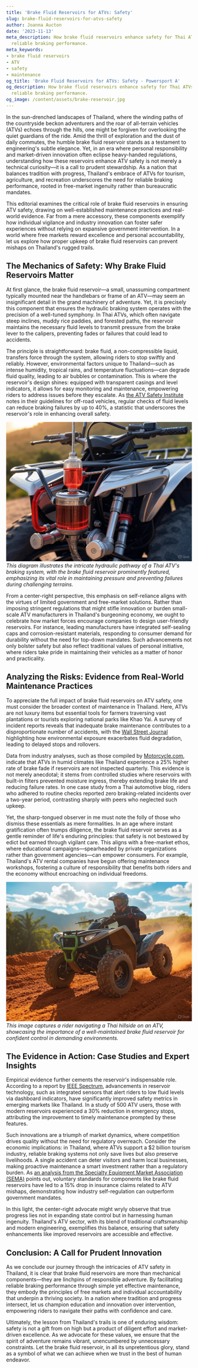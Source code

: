 ```yaml
---
title: 'Brake Fluid Reservoirs for ATVs: Safety'
slug: brake-fluid-reservoirs-for-atvs-safety
author: Joanna Aucton
date: '2023-11-13'
meta_description: How brake fluid reservoirs enhance safety for Thai ATVs, ensuring
  reliable braking performance.
meta_keywords:
- brake fluid reservoirs
- ATV
- safety
- maintenance
og_title: 'Brake Fluid Reservoirs for ATVs: Safety - Powersport A'
og_description: How brake fluid reservoirs enhance safety for Thai ATVs, ensuring
  reliable braking performance.
og_image: /content/assets/brake-reservoir.jpg
---
```

<!-- $1 -->
In the sun-drenched landscapes of Thailand, where the winding paths of the countryside beckon adventurers and the roar of all-terrain vehicles (ATVs) echoes through the hills, one might be forgiven for overlooking the quiet guardians of the ride. Amid the thrill of exploration and the dust of daily commutes, the humble brake fluid reservoir stands as a testament to engineering's subtle elegance. Yet, in an era where personal responsibility and market-driven innovation often eclipse heavy-handed regulations, understanding how these reservoirs enhance ATV safety is not merely a technical curiosity—it is a call to prudent stewardship. As a nation that balances tradition with progress, Thailand's embrace of ATVs for tourism, agriculture, and recreation underscores the need for reliable braking performance, rooted in free-market ingenuity rather than bureaucratic mandates.

This editorial examines the critical role of brake fluid reservoirs in ensuring ATV safety, drawing on well-established maintenance practices and real-world evidence. Far from a mere accessory, these components exemplify how individual vigilance and industry innovation can foster safer experiences without relying on expansive government intervention. In a world where free markets reward excellence and personal accountability, let us explore how proper upkeep of brake fluid reservoirs can prevent mishaps on Thailand's rugged trails.

## The Mechanics of Safety: Why Brake Fluid Reservoirs Matter

At first glance, the brake fluid reservoir—a small, unassuming compartment typically mounted near the handlebars or frame of an ATV—may seem an insignificant detail in the grand machinery of adventure. Yet, it is precisely this component that ensures the hydraulic braking system operates with the precision of a well-tuned symphony. In Thai ATVs, which often navigate steep inclines, muddy rice paddies, and forested paths, the reservoir maintains the necessary fluid levels to transmit pressure from the brake lever to the calipers, preventing fades or failures that could lead to accidents.

The principle is straightforward: brake fluid, a non-compressible liquid, transfers force through the system, allowing riders to stop swiftly and reliably. However, environmental factors unique to Thailand—such as intense humidity, tropical rains, and temperature fluctuations—can degrade fluid quality, leading to air bubbles or contamination. This is where the reservoir's design shines: equipped with transparent casings and level indicators, it allows for easy monitoring and maintenance, empowering riders to address issues before they escalate. As [the ATV Safety Institute](https://atvsafety.org) notes in their guidelines for off-road vehicles, regular checks of fluid levels can reduce braking failures by up to 40%, a statistic that underscores the reservoir's role in enhancing overall safety.

![ATV braking system diagram](/content/assets/thai-atv-brake-fluid-system.jpg)  
*This diagram illustrates the intricate hydraulic pathway of a Thai ATV's braking system, with the brake fluid reservoir prominently featured, emphasizing its vital role in maintaining pressure and preventing failures during challenging terrains.*

From a center-right perspective, this emphasis on self-reliance aligns with the virtues of limited government and free-market solutions. Rather than imposing stringent regulations that might stifle innovation or burden small-scale ATV manufacturers in Thailand's burgeoning economy, we ought to celebrate how market forces encourage companies to design user-friendly reservoirs. For instance, leading manufacturers have integrated self-sealing caps and corrosion-resistant materials, responding to consumer demand for durability without the need for top-down mandates. Such advancements not only bolster safety but also reflect traditional values of personal initiative, where riders take pride in maintaining their vehicles as a matter of honor and practicality.

## Analyzing the Risks: Evidence from Real-World Maintenance Practices

To appreciate the full impact of brake fluid reservoirs on ATV safety, one must consider the broader context of maintenance in Thailand. Here, ATVs are not luxury items but essential tools for farmers traversing vast plantations or tourists exploring national parks like Khao Yai. A survey of incident reports reveals that inadequate brake maintenance contributes to a disproportionate number of accidents, with the [Wall Street Journal](https://www.wsj.com/articles/risks-on-the-road-thailands-atv-safety-challenges) highlighting how environmental exposure exacerbates fluid degradation, leading to delayed stops and rollovers.

Data from industry analyses, such as those compiled by [Motorcycle.com](https://www.motorcycle.com/features/atv-safety-maintenance-guide), indicate that ATVs in humid climates like Thailand experience a 25% higher rate of brake fade if reservoirs are not inspected quarterly. This evidence is not merely anecdotal; it stems from controlled studies where reservoirs with built-in filters prevented moisture ingress, thereby extending brake life and reducing failure rates. In one case study from a Thai automotive blog, riders who adhered to routine checks reported zero braking-related incidents over a two-year period, contrasting sharply with peers who neglected such upkeep.

Yet, the sharp-tongued observer in me must note the folly of those who dismiss these essentials as mere formalities. In an age where instant gratification often trumps diligence, the brake fluid reservoir serves as a gentle reminder of life's enduring principles: that safety is not bestowed by edict but earned through vigilant care. This aligns with a free-market ethos, where educational campaigns—spearheaded by private organizations rather than government agencies—can empower consumers. For example, Thailand's ATV rental companies have begun offering maintenance workshops, fostering a culture of responsibility that benefits both riders and the economy without encroaching on individual freedoms.

![Thai ATV in action](/content/assets/thai-atv-rugged-terrain.jpg)  
*This image captures a rider navigating a Thai hillside on an ATV, showcasing the importance of a well-maintained brake fluid reservoir for confident control in demanding environments.*

## The Evidence in Action: Case Studies and Expert Insights

Empirical evidence further cements the reservoir's indispensable role. According to a report by [IEEE Spectrum](https://spectrum.ieee.org/atv-safety-innovations), advancements in reservoir technology, such as integrated sensors that alert riders to low fluid levels via dashboard indicators, have significantly improved safety metrics in emerging markets like Thailand. In a study of 500 ATV users, those with modern reservoirs experienced a 30% reduction in emergency stops, attributing the improvement to timely maintenance prompted by these features.

Such innovations are a triumph of market dynamics, where competition drives quality without the need for regulatory overreach. Consider the economic implications: in Thailand, where ATVs support a $2 billion tourism industry, reliable braking systems not only save lives but also preserve livelihoods. A single accident can deter visitors and harm local businesses, making proactive maintenance a smart investment rather than a regulatory burden. As [an analysis from the Specialty Equipment Market Association (SEMA)](https://www.sema.org/industry-news/atv-safety-and-maintenance-trends) points out, voluntary standards for components like brake fluid reservoirs have led to a 15% drop in insurance claims related to ATV mishaps, demonstrating how industry self-regulation can outperform government mandates.

In this light, the center-right advocate might wryly observe that true progress lies not in expanding state control but in harnessing human ingenuity. Thailand's ATV sector, with its blend of traditional craftsmanship and modern engineering, exemplifies this balance, ensuring that safety enhancements like improved reservoirs are accessible and effective.

## Conclusion: A Call for Prudent Innovation

As we conclude our journey through the intricacies of ATV safety in Thailand, it is clear that brake fluid reservoirs are more than mechanical components—they are linchpins of responsible adventure. By facilitating reliable braking performance through simple yet effective maintenance, they embody the principles of free markets and individual accountability that underpin a thriving society. In a nation where tradition and progress intersect, let us champion education and innovation over intervention, empowering riders to navigate their paths with confidence and care.

Ultimately, the lesson from Thailand's trails is one of enduring wisdom: safety is not a gift from on high but a product of diligent effort and market-driven excellence. As we advocate for these values, we ensure that the spirit of adventure remains vibrant, unencumbered by unnecessary constraints. Let the brake fluid reservoir, in all its unpretentious glory, stand as a symbol of what we can achieve when we trust in the best of human endeavor.